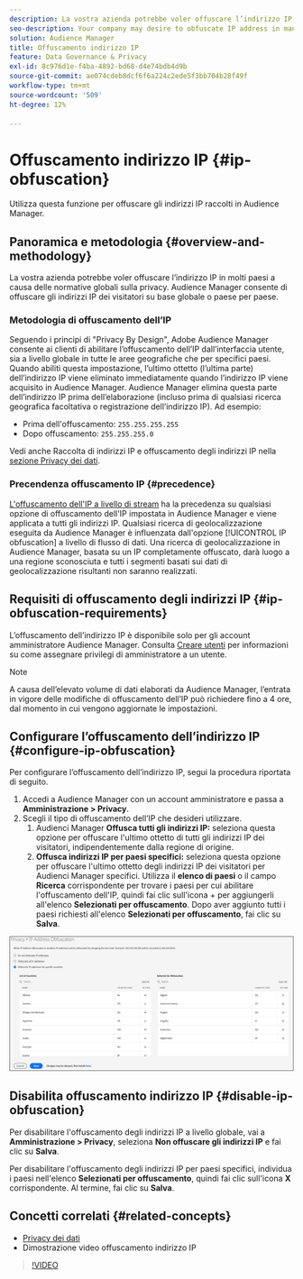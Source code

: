 ```yaml
---
description: La vostra azienda potrebbe voler offuscare l’indirizzo IP in molti paesi a causa delle normative globali sulla privacy. Audience Manager consente di offuscare gli indirizzi IP dei visitatori su base globale o paese per paese.
seo-description: Your company may desire to obfuscate IP address in many countries due to global privacy regulations. Audience Manager allows you to obfuscate visitor IP addresses on a global or country-by-country basis.
solution: Audience Manager
title: Offuscamento indirizzo IP
feature: Data Governance & Privacy
exl-id: 8c976d1e-f4ba-4892-bd68-d4e74bdb4d9b
source-git-commit: ae074cdeb8dcf6f6a224c2ede5f3bb704b28f49f
workflow-type: tm+mt
source-wordcount: '509'
ht-degree: 12%

---
```


# Offuscamento indirizzo IP {#ip-obfuscation}

Utilizza questa funzione per offuscare gli indirizzi IP raccolti in Audience Manager.

## Panoramica e metodologia {#overview-and-methodology}

La vostra azienda potrebbe voler offuscare l’indirizzo IP in molti paesi a causa delle normative globali sulla privacy. Audience Manager consente di offuscare gli indirizzi IP dei visitatori su base globale o paese per paese.

### Metodologia di offuscamento dell’IP

Seguendo i principi di &quot;Privacy By Design&quot;, Adobe Audience Manager consente ai clienti di abilitare l’offuscamento dell’IP dall’interfaccia utente, sia a livello globale in tutte le aree geografiche che per specifici paesi. Quando abiliti questa impostazione, l’ultimo ottetto (l’ultima parte) dell’indirizzo IP viene eliminato immediatamente quando l’indirizzo IP viene acquisito in Audience Manager. Audience Manager elimina questa parte dell’indirizzo IP prima dell’elaborazione (incluso prima di qualsiasi ricerca geografica facoltativa o registrazione dell’indirizzo IP). Ad esempio:

* Prima dell&#39;offuscamento: `255.255.255.255`
* Dopo offuscamento: `255.255.255.0`

Vedi anche Raccolta di indirizzi IP e offuscamento degli indirizzi IP nella [sezione Privacy dei dati](/help/using/overview/data-security-and-privacy/data-privacy.md).

### Precendenza offuscamento IP {#precedence}

[L&#39;offuscamento dell&#39;IP a livello di stream](https://experienceleague.adobe.com/docs/experience-platform/edge/datastreams/configure.html?lang=en#create) ha la precedenza su qualsiasi opzione di offuscamento dell&#39;IP impostata in Audience Manager e viene applicata a tutti gli indirizzi IP. Qualsiasi ricerca di geolocalizzazione eseguita da Audience Manager è influenzata dall&#39;opzione [!UICONTROL IP obfuscation] a livello di flusso di dati. Una ricerca di geolocalizzazione in Audience Manager, basata su un IP completamente offuscato, darà luogo a una regione sconosciuta e tutti i segmenti basati sui dati di geolocalizzazione risultanti non saranno realizzati.

## Requisiti di offuscamento degli indirizzi IP {#ip-obfuscation-requirements}

L’offuscamento dell’indirizzo IP è disponibile solo per gli account amministratore Audience Manager. Consulta [Creare utenti](/help/using/features/administration/administration-overview.md#create-users) per informazioni su come assegnare privilegi di amministratore a un utente.

>[!NOTE]
>
> A causa dell’elevato volume di dati elaborati da Audience Manager, l’entrata in vigore delle modifiche di offuscamento dell’IP può richiedere fino a 4 ore, dal momento in cui vengono aggiornate le impostazioni.

## Configurare l’offuscamento dell’indirizzo IP {#configure-ip-obfuscation}

Per configurare l’offuscamento dell’indirizzo IP, segui la procedura riportata di seguito.

1. Accedi a Audience Manager con un account amministratore e passa a **Amministrazione > Privacy**.
2. Scegli il tipo di offuscamento dell’IP che desideri utilizzare.
   1. Audienci Manager **Offusca tutti gli indirizzi IP:** seleziona questa opzione per offuscare l&#39;ultimo ottetto di tutti gli indirizzi IP dei visitatori, indipendentemente dalla regione di origine.
   2. **Offusca indirizzi IP per paesi specifici:** seleziona questa opzione per offuscare l&#39;ultimo ottetto degli indirizzi IP dei visitatori per Audienci Manager specifici. Utilizza il **elenco di paesi** o il campo **Ricerca** corrispondente per trovare i paesi per cui abilitare l&#39;offuscamento dell&#39;IP, quindi fai clic sull&#39;icona + per aggiungerli all&#39;elenco **Selezionati per offuscamento**. Dopo aver aggiunto tutti i paesi richiesti all&#39;elenco **Selezionati per offuscamento**, fai clic su **Salva**.

![](assets/ip-obfuscation.png)

## Disabilita offuscamento indirizzo IP {#disable-ip-obfuscation}

Per disabilitare l&#39;offuscamento degli indirizzi IP a livello globale, vai a **Amministrazione > Privacy**, seleziona **Non offuscare gli indirizzi IP** e fai clic su **Salva**.

Per disabilitare l&#39;offuscamento degli indirizzi IP per paesi specifici, individua i paesi nell&#39;elenco **Selezionati per offuscamento**, quindi fai clic sull&#39;icona **X** corrispondente. Al termine, fai clic su **Salva**.

## Concetti correlati {#related-concepts}

* [Privacy dei dati](/help/using/overview/data-security-and-privacy/data-privacy.md)
* Dimostrazione video offuscamento indirizzo IP
>[!VIDEO](https://video.tv.adobe.com/v/27218/)
